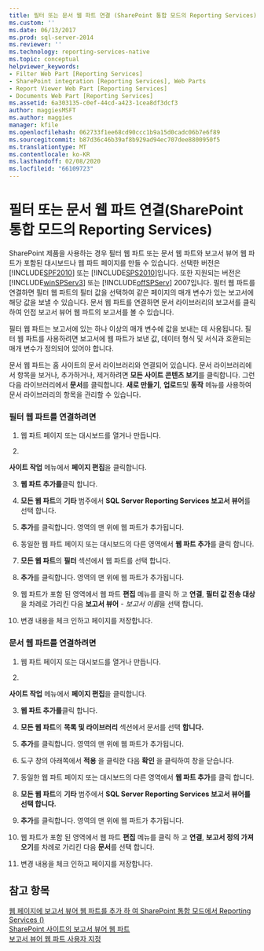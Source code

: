 ```yaml
---
title: 필터 또는 문서 웹 파트 연결 (SharePoint 통합 모드의 Reporting Services) | Microsoft Docs
ms.custom: ''
ms.date: 06/13/2017
ms.prod: sql-server-2014
ms.reviewer: ''
ms.technology: reporting-services-native
ms.topic: conceptual
helpviewer_keywords:
- Filter Web Part [Reporting Services]
- SharePoint integration [Reporting Services], Web Parts
- Report Viewer Web Part [Reporting Services]
- Documents Web Part [Reporting Services]
ms.assetid: 6a303135-c0ef-44cd-a423-1cea8df3dcf3
author: maggiesMSFT
ms.author: maggies
manager: kfile
ms.openlocfilehash: 062733f1ee68cd90ccc1b9a15d0cadc06b7e6f89
ms.sourcegitcommit: b87d36c46b39af8b929ad94ec707dee8800950f5
ms.translationtype: MT
ms.contentlocale: ko-KR
ms.lasthandoff: 02/08/2020
ms.locfileid: "66109723"
---
```

# <a name="connect-filter-or-documents-web-part-reporting-services-in-sharepoint-integrated-mode"></a>필터 또는 문서 웹 파트 연결(SharePoint 통합 모드의 Reporting Services)
  SharePoint 제품을 사용하는 경우 필터 웹 파트 또는 문서 웹 파트와 보고서 뷰어 웹 파트가 포함된 대시보드나 웹 파트 페이지를 만들 수 있습니다. 선택한 버전은 [!INCLUDE[SPF2010](../includes/spf2010-md.md)] 또는 [!INCLUDE[SPS2010](../includes/sps2010-md.md)]입니다. 또한 지원되는 버전은 [!INCLUDE[winSPServ3](../includes/winspserv3-md.md)] 또는 [!INCLUDE[offSPServ](../includes/offspserv-md.md)] 2007입니다. 필터 웹 파트를 연결하면 필터 웹 파트의 필터 값을 선택하여 같은 페이지의 매개 변수가 있는 보고서에 해당 값을 보낼 수 있습니다. 문서 웹 파트를 연결하면 문서 라이브러리의 보고서를 클릭하여 인접 보고서 뷰어 웹 파트의 보고서를 볼 수 있습니다.  
  
 필터 웹 파트는 보고서에 있는 하나 이상의 매개 변수에 값을 보내는 데 사용됩니다. 필터 웹 파트를 사용하려면 보고서에 웹 파트가 보낸 값, 데이터 형식 및 서식과 호환되는 매개 변수가 정의되어 있어야 합니다.  
  
 문서 웹 파트는 홈 사이트의 문서 라이브러리와 연결되어 있습니다. 문서 라이브러리에서 항목을 보거나, 추가하거나, 제거하려면 **모든 사이트 콘텐츠 보기**를 클릭합니다. 그런 다음 라이브러리에서 **문서**를 클릭합니다. 
  **새로 만들기**, **업로드**및 **동작** 메뉴를 사용하여 문서 라이브러리의 항목을 관리할 수 있습니다.  
  
### <a name="to-connect-a-filter-web-part"></a>필터 웹 파트를 연결하려면  
  
1.  웹 파트 페이지 또는 대시보드를 열거나 만듭니다.  
  
2.  
  **사이트 작업** 메뉴에서 **페이지 편집**을 클릭합니다.  
  
3.  **웹 파트 추가를**클릭 합니다.  
  
4.  **모든 웹 파트**의 **기타** 범주에서 **SQL Server Reporting Services 보고서 뷰어**를 선택 합니다.  
  
5.  **추가**를 클릭합니다. 영역의 맨 위에 웹 파트가 추가됩니다.  
  
6.  동일한 웹 파트 페이지 또는 대시보드의 다른 영역에서 **웹 파트 추가**를 클릭 합니다.  
  
7.  **모든 웹 파트**의 **필터** 섹션에서 웹 파트를 선택 합니다.  
  
8.  **추가**를 클릭합니다. 영역의 맨 위에 웹 파트가 추가됩니다.  
  
9. 웹 파트가 포함 된 영역에서 웹 파트 **편집** 메뉴를 클릭 하 고 **연결**, **필터 값 전송 대상**을 차례로 가리킨 다음 **보고서 뷰어** - *보고서 이름*을 선택 합니다.  
  
10. 변경 내용을 체크 인하고 페이지를 저장합니다.  
  
### <a name="to-connect-a-documents-web-part"></a>문서 웹 파트를 연결하려면  
  
1.  웹 파트 페이지 또는 대시보드를 열거나 만듭니다.  
  
2.  
  **사이트 작업** 메뉴에서 **페이지 편집**을 클릭합니다.  
  
3.  **웹 파트 추가를**클릭 합니다.  
  
4.  **모든 웹 파트**의 **목록 및 라이브러리** 섹션에서 문서를 선택 **합니다.**  
  
5.  **추가**를 클릭합니다. 영역의 맨 위에 웹 파트가 추가됩니다.  
  
6.  도구 창의 아래쪽에서 **적용** 을 클릭한 다음 **확인** 을 클릭하여 창을 닫습니다.  
  
7.  동일한 웹 파트 페이지 또는 대시보드의 다른 영역에서 **웹 파트 추가**를 클릭 합니다.  
  
8.  **모든 웹 파트**의 **기타** 범주에서 **SQL Server Reporting Services 보고서 뷰어를 선택 합니다.**  
  
9. **추가**를 클릭합니다. 영역의 맨 위에 웹 파트가 추가됩니다.  
  
10. 웹 파트가 포함 된 영역에서 웹 파트 **편집** 메뉴를 클릭 하 고 **연결**, **보고서 정의 가져오기**를 차례로 가리킨 다음 **문서**를 선택 합니다.  
  
11. 변경 내용을 체크 인하고 페이지를 저장합니다.  
  
## <a name="see-also"></a>참고 항목  
 [웹 페이지에 보고서 뷰어 웹 파트를 추가 하 여 SharePoint 통합 모드에서 Reporting Services &#40;&#41;](report-server-sharepoint/add-reporting-services-content-types-to-a-sharepoint-library.md)   
 [SharePoint 사이트의 보고서 뷰어 웹 파트](../../2014/reporting-services/report-viewer-web-part-on-a-sharepoint-site.md)   
 [보고서 뷰어 웹 파트 사용자 지정](../../2014/reporting-services/customize-the-report-viewer-web-part.md)  
  
  
